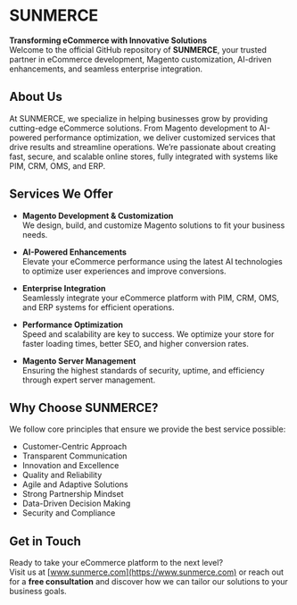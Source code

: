 # SUNMERCE

**Transforming eCommerce with Innovative Solutions**  
Welcome to the official GitHub repository of **SUNMERCE**, your trusted partner in eCommerce development, Magento customization, AI-driven enhancements, and seamless enterprise integration.

## About Us

At SUNMERCE, we specialize in helping businesses grow by providing cutting-edge eCommerce solutions. From Magento development to AI-powered performance optimization, we deliver customized services that drive results and streamline operations. We’re passionate about creating fast, secure, and scalable online stores, fully integrated with systems like PIM, CRM, OMS, and ERP.

## Services We Offer

- **Magento Development & Customization**  
  We design, build, and customize Magento solutions to fit your business needs.

- **AI-Powered Enhancements**  
  Elevate your eCommerce performance using the latest AI technologies to optimize user experiences and improve conversions.

- **Enterprise Integration**  
  Seamlessly integrate your eCommerce platform with PIM, CRM, OMS, and ERP systems for efficient operations.

- **Performance Optimization**  
  Speed and scalability are key to success. We optimize your store for faster loading times, better SEO, and higher conversion rates.

- **Magento Server Management**  
  Ensuring the highest standards of security, uptime, and efficiency through expert server management.

## Why Choose SUNMERCE?

We follow core principles that ensure we provide the best service possible:
- Customer-Centric Approach
- Transparent Communication
- Innovation and Excellence
- Quality and Reliability
- Agile and Adaptive Solutions
- Strong Partnership Mindset
- Data-Driven Decision Making
- Security and Compliance

## Get in Touch

Ready to take your eCommerce platform to the next level?  
Visit us at [www.sunmerce.com](https://www.sunmerce.com) or reach out for a **free consultation** and discover how we can tailor our solutions to your business goals.
